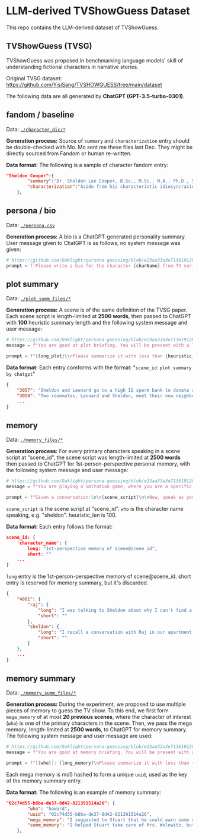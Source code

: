 # LLM-derived TVShowGuess Dataset

This repo contains the LLM-derived dataset of TVShowGuess.

## TVShowGuess (TVSG)

TVShowGuess was proposed in benchmarking language models' skill of understanding fictional characters in narrative stories.

Original TVSG dataset: <https://github.com/YisiSang/TVSHOWGUESS/tree/main/dataset>

The following data are all generated by **ChatGPT (GPT-3.5-turbo-0301)**.

## fandom / baseline

Data: [`./character_dic/*`](./character_dic)

**Generation process:**
Source of `summary` and `characterization` entry should be double-checked with Mo. Mo sent me these files last Dec. They might be directly sourced from Fandom or human re-written.

**Data format:**
The following is a sample of character fandom entry:

```json
"Sheldon Cooper":{
        "summary":"Dr. Sheldon Lee Cooper, B.Sc., M.Sc., M.A., Ph.D., Sc.D., is a pathetic Caltech theoretical physicist. Next to his best friend Leonard Hofstadter, he’s the main protagonist of The Big Bang Theory and the titular protagonist of Young Sheldon ...",
        "characterization":"Aside from his characteristic idiosyncrasies, unpragmatic obsessions and extreme narcissism, Sheldon believes humans are illogical and attempts to be logical himself. [Even though, in reality, he's actually significantly more illogical than most people in so many ways (i.e.; fear of change, fear of birds, expecting others to change for him, throwing childish tantrums, being immature etc.)] He frequently states that he possesses an eidetic memory although the correct term for this type of recall is hyperthymesia (highly superior autobiographical memory) He also states that he has an IQ of 187, though he claims his IQ cannot be accurately measured by normal tests (further confirming his egotism). Sheldon has a ..."
    },
```

## persona / bio

Data: [`./persona.csv`](./persona.csv)

**Generation process:**
A bio is a ChatGPT-generated personality summary. User message given to ChatGPT is as follows, no system message was given:

```python
# https://github.com/Oaklight/persona-guessing/blob/e23aa33a3e713619120ea443af88799c17f03ad9/src/bio.py#L9
prompt = f'Please write a bio for the character {charName} from TV series "{showName}" in one paragraph'
```

## plot summary

Data: [`./plot_summ_files/*`](./plot_summ_files)

**Generation process:**
A scene is of the same definition of the TVSG paper.
Each scene script is length-limited at **2500 words**, then passed to ChatGPT with **100** heuristic summary length and the following system message and user message:

```python
# https://github.com/Oaklight/persona-guessing/blob/e23aa33a3e713619120ea443af88799c17f03ad9/src/plotsumm.py#L52
message = f"You are good at plot briefing. You will be present with a long plot script. Please summarize the given plot with less than {heuristic_len} words."

prompt = f"{long_plot}\\nPlease summarize it with less than {heuristic_len} words:"
```

**Data format:**
Each entry comforms with the format: "`scene_id`: `plot summary by chatgpt`"

```json
{
    "3057": "Sheldon and Leonard go to a high IQ sperm bank to donate sperm for extra money, but Sheldon backs out at the last minute, feeling guilty about potentially committing genetic fraud. They leave without donating.",
    "3058": "Two roommates, Leonard and Sheldon, meet their new neighbor, Penny. Leonard is immediately interested in her and invites her over for lunch. Sheldon protests, but they eventually agree to have her over. During the invitation, Sheldon struggles with social cues and inappropriately mentions bowel movements. The scene ends with Penny accepting the invitation and asking what they do for fun.The plot involves a man who discovers a lucrative business opportunity by performing a sexual act for money, which he continues to do in secret until the credits roll.",
    ...
}
```

## memory

Data: [`./memory_files/*`](./memory_files)

**Generation process:**
For every primary characters speaking in a scene script at "scene_id", the scene script was length-limited at **2500 words** then passed to ChatGPT for 1st-person-perspective personal memory, with the following system message and user message:

```python
# https://github.com/Oaklight/persona-guessing/blob/e23aa33a3e713619120ea443af88799c17f03ad9/src/memory.py#L95
message = f"You are playing a imitation game, where you are a specific person and try to concisely reiterate a conversation"

prompt = f"Given a conversation:\n\n{scene_script}\n\nNow, speak as you are {who}, describing in first-person perspective of what you experienced, with no more than {heuristic_len} words."
```

`scene_script` is the scene script at "scene_id". `who` is the character name speaking, e.g. "sheldon". heuristic_len is 100.

**Data format:**
Each entry follows the format:

```json
scene_id: {
    'character_name': {
        long: "1st-perspective memory of scene@scene_id",
        short: ""
    ...
}
```

`long` entry is the 1st-person-perspective memory of scene@scene_id. short entry is reserved for memory summary, but it's discarded.

```json
{
    "4861": {
        "raj": {
            "long": "I was talking to Sheldon about why I can't find a woman to be with. He suggested my fear of being alone is the problem. We also talked about my dating history, including a threesome with a Sailor Moon fan. Sheldon jokingly suggested chemical castration before we said goodnight.",
            "short": ""
        },
        "sheldon": {
            "long": "I recall a conversation with Raj in our apartment where he expressed his frustration with women not wanting to be with him. I suggested that his inability to be alone might be the issue, and he mentioned having had dates with eleven women, including a threesome with Howard and a Sailor Moon cosplayer. I hinted at chemical castration, but he decided to work on his fear of being alone instead.",
            "short": ""
        }
    },
    ...
}
```

## memory summary

Data: [`./memory_summ_files/*`](./memory_summ_files)

**Generation process:**
During the experiment, we proposed to use multiple pieces of memory to guess the TV show. To this end, we first form `mega_memory` of at most **20 previous scenes**, where the character of interest (`who`) is one of the primary characters in the scene. Then, we pass the mega memory, length-limited at **2500 words**, to ChatGPT for memory summary. The following system message and user message are used:

```python
# https://github.com/Oaklight/persona-guessing/blob/e23aa33a3e713619120ea443af88799c17f03ad9/src/memory.py#L281
message = f"You are good at memory briefing. You will be present with a recent memory from someone. Please summarize the given memory with less than {heuristic_len} words, in the first-person perspective."

prompt = f"[{who}]: {long_memory}\nPlease summarize it with less than {heuristic_len} words:"
```

Each mega memory is md5 hashed to form a unique `uuid`, used as the key of the memory summary entry.

**Data format:**
The following is an example of memory summary:

```json
"02c74d55-b8ba-de37-8d42-821391514a26": {
        "who": "howard",
        "uuid": "02c74d55-b8ba-de37-8d42-821391514a26",
        "mega_memory": "I suggested to Stuart that he could earn some money by getting humiliated verbally. Raj was going to let Stuart stay the night but has to cancel with Emily. Stuart also complained about everyone sounding like insurance companies, police, firemen or therapists.\nI helped Stu take care of Mrs Wolowitz and we're leaving now. Stu loves her and even calls her Debbie. Something feels weird about it but I'm not sure why.\nRaj thanked me for the ride, joking about the car windows. I teased him back, but then we realized I wasn't taking him to work. I explained my mom's situation with Stuart, and Raj made a joke. Inside, Stuart and my mom were together, which surprised me. I confronted Stuart about not telling me, and we argued. Raj mentioned communication, we left. In the car, we discussed Stuart living with my mom, debated, made a joke, and I called my mom. Later, tension with Stuart, and I felt frustrated.\nSo, Sheldon brought up Stalin trying to make supersoldiers with gorillas, and we all had some interesting animal suggestions. Then, Bernardette was trying to push Penny to study for her new job, but Penny wasn't having it. Oh, and there was some awkwardness.\nRaj was trying to come up with a cute couple's nickname, while Sheldon didn't enjoy being made to teach a class, despite Leonard pointing out its advantages.\nI remember trying to convince Sheldon that I was smart enough to take his graduate-level physics class, but he kept throwing difficult questions at me. Raj was there with cookies and Leonard and Howard were watching.\nSheldon and I were in a classroom, about to start a class. I told him that if he intends to make this class difficult, I'm out. If not, I'm willing to give it a shot. He agreed, and we began with the Brachistochrone problem and Euler-Lagrange theorems. Sheldon teased me when I got stumped, but then said he'd grade on a curve. I started singing when I realized he wasn't a good teacher, and even made a spitball to shoot at him. Accidentally hit him in the mouth with it.\nI argued with Sheldon about dropping his class and violating the sanctity of his mouth. We quizzed each other on technicalities; I gave him a hard time, but he managed to keep up.",
        "summ_memory": "I helped Stuart take care of Mrs. Wolowitz, but felt weird about their close relationship. Raj and I got into a mix-up with the car ride, leading to an argument with Stuart. Sheldon brought up an interesting topic about gorillas and supersoldiers. There was tension between Penny and Bernadette about studying for a new job. Sheldon didn't enjoy teaching a class, but I tried convincing him to let me join. We ended up arguing, and I accidentally hit him with a spitball. Despite the conflict, we quizzed each other and he kept up."
    },
```
